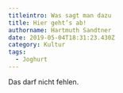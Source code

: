 ```yaml
---
titleintro: Was sagt man dazu
title: Hier geht’s ab!
authorname: Hartmuth Sandtner
date: 2019-05-04T18:31:23.430Z
category: Kultur
tags:
  - Joghurt
---
```

Das darf nicht fehlen.
